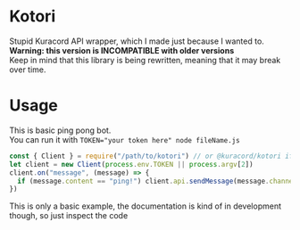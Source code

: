 # Kotori
Stupid Kuracord API wrapper, which I made just because I wanted to.   
**Warning: this version is INCOMPATIBLE with older versions**  
Keep in mind that this library is being rewritten, meaning that it may break over time.
# Usage
This is basic ping pong bot.   
You can run it with `TOKEN="your token here" node fileName.js`
```js
const { Client } = require("/path/to/kotori") // or @kuracord/kotori if you downloaded it as package from github
let client = new Client(process.env.TOKEN || process.argv[2])
client.on("message", (message) => {
  if (message.content == "ping!") client.api.sendMessage(message.channelId, "Pong!")
})
```
This is only a basic example, the documentation is kind of in development though, so just inspect the code